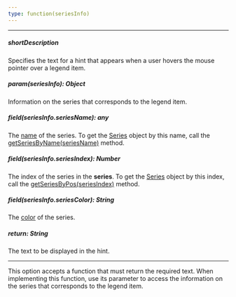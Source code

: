 ```yaml
---
type: function(seriesInfo)
---
```

---
##### shortDescription
Specifies the text for a hint that appears when a user hovers the mouse pointer over a legend item.

##### param(seriesInfo): Object
Information on the series that corresponds to the legend item.

##### field(seriesInfo.seriesName): any
The [name](/api-reference/20%20Data%20Visualization%20Widgets/dxPolarChart/1%20Configuration/series/name.md '/Documentation/ApiReference/Data_Visualization_Widgets/dxPolarChart/Configuration/series/#name') of the series. To get the [Series](/api-reference/20%20Data%20Visualization%20Widgets/dxPolarChart/7%20Chart%20Elements/Series '/Documentation/ApiReference/Data_Visualization_Widgets/dxPolarChart/Chart_Elements/Series/') object by this name, call the [getSeriesByName(seriesName)](/api-reference/20%20Data%20Visualization%20Widgets/dxPolarChart/3%20Methods/getSeriesByName(seriesName).md '/Documentation/ApiReference/Data_Visualization_Widgets/dxPolarChart/Methods/#getSeriesByNameseriesName') method.

##### field(seriesInfo.seriesIndex): Number
The index of the series in the **series**. To get the [Series](/api-reference/20%20Data%20Visualization%20Widgets/dxPolarChart/7%20Chart%20Elements/Series '/Documentation/ApiReference/Data_Visualization_Widgets/dxPolarChart/Chart_Elements/Series/') object by this index, call the [getSeriesByPos(seriesIndex)](/api-reference/20%20Data%20Visualization%20Widgets/dxPolarChart/3%20Methods/getSeriesByPos(seriesIndex).md '/Documentation/ApiReference/Data_Visualization_Widgets/dxPolarChart/Methods/#getSeriesByPosseriesIndex') method.

##### field(seriesInfo.seriesColor): String
The [color](/api-reference/20%20Data%20Visualization%20Widgets/dxPolarChart/5%20Series%20Types/CommonPolarChartSeries/color.md '/Documentation/ApiReference/Data_Visualization_Widgets/dxPolarChart/Configuration/series/#color') of the series.

##### return: String
The text to be displayed in the hint.

---
This option accepts a function that must return the required text. When implementing this function, use its parameter to access the information on the series that corresponds to the legend item.